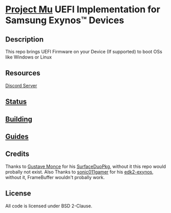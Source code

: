 # [Project Mu](https://microsoft.github.io/mu/) UEFI Implementation for Samsung Exynos™ Devices

<!-- ![Banner](https://github.com/sonic011gamer/Mu-Samsung/blob/main/Pictures/Banner.png) -->

## Description

This repo brings UEFI Firmware on your Device (If supported) to boot OSs like Windows or Linux

## Resources

[Discord Server](https://discord.gg/Dx2QgMx7Sv)

## [Status](https://github.com/Robotix22/Mu-Samsung/blob/main/Status.md)

## [Building](https://github.com/Robotix22/Mu-Samsung/blob/main/Building.md)

## [Guides](https://github.com/Robotix22/UEFI-Guides/blob/main/Mu-Samsung/README.md)

## Credits

Thanks to [Gustave Monce](https://github.com/gus33000) for his [SurfaceDuoPkg](https://github.com/WOA-Project/SurfaceDuoPkg), without it this repo would probally not exist.
Also Thanks to [sonic011gamer](https://github.com/sonic011gamer) for his [edk2-exynos](https://github.com/sonic011gamer/edk2-exynos), without it, FrameBuffer wouldn't probally work.

## License

All code is licensed under BSD 2-Clause.
